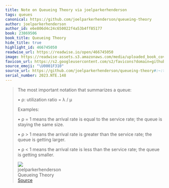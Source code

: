 ```yaml
---
title: Note on Queueing Theory via joelparkerhenderson
tags: queues
canonical: https://github.com/joelparkerhenderson/queueing-theory
author: joelparkerhenderson
author_id: e6e806d4c24c650022f4a53b4ff85177
book: 23869506
book_title: Queueing Theory
hide_title: true
highlight_id: 466745050
readwise_url: https://readwise.io/open/466745050
image: https://readwise-assets.s3.amazonaws.com/media/uploaded_book_covers/profile_265723/queueing-theory
favicon_url: https://s2.googleusercontent.com/s2/favicons?domain=github.com
source_emoji: "\U0001F310"
source_url: https://github.com/joelparkerhenderson/queueing-theory#:~:text=The%20most%20important,is%20getting%20smaller.
serial_number: 2023.NTE.148
---
```

> The most important notation that summarizes a queue:
> 
> •   ρ: utilization ratio = λ / μ
> 
> Examples:
> 
> •   ρ = 1 means the arrival rate is equal to the service rate; the queue is staying the same size.
>     
> •   ρ > 1 means the arrival rate is greater than the service rate; the queue is getting larger.
>     
> •   ρ < 1 means the arrival rate is less than the service rate; the queue is getting smaller.
> <div class="quoteback-footer"><div class="quoteback-avatar"><img class="mini-favicon" src="https://s2.googleusercontent.com/s2/favicons?domain=github.com"></div><div class="quoteback-metadata"><div class="metadata-inner"><span style="display:none">FROM:</span><div aria-label="joelparkerhenderson" class="quoteback-author"> joelparkerhenderson</div><div aria-label="Queueing Theory" class="quoteback-title"> Queueing Theory</div></div></div><div class="quoteback-backlink"><a target="_blank" aria-label="go to the full text of this quotation" rel="noopener" href="https://github.com/joelparkerhenderson/queueing-theory#:~:text=The%20most%20important,is%20getting%20smaller." class="quoteback-arrow"> Source</a></div></div>